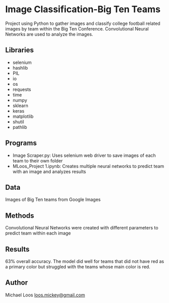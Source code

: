 # Image Classification-Big Ten Teams

Project using Python to gather images and classify college football related images by team within the Big Ten Conference. Convolutional Neural Networks are used to analyze the images.

## Libraries
* selenium
* hashlib 
* PIL
* io
* os
* requests
* time
* numpy
* sklearn
* keras
* matplotlib
* shutil 
* pathlib

## Programs
* Image Scraper.py: Uses selenium web driver to save images of each team to their own folder
* MLoos_Project 1.ipynb: Creates multiple neural networks to predict team with an image and analyzes results

## Data
Images of Big Ten teams from Google Images

## Methods
Convolutional Neural Networks were created with different parameters to predict team within each image

## Results
63% overall accuracy. The model did well for teams that did not have red as a primary color but struggled with the teams whose main color is red.

## Author

Michael Loos
loos.mickey@gmail.com
